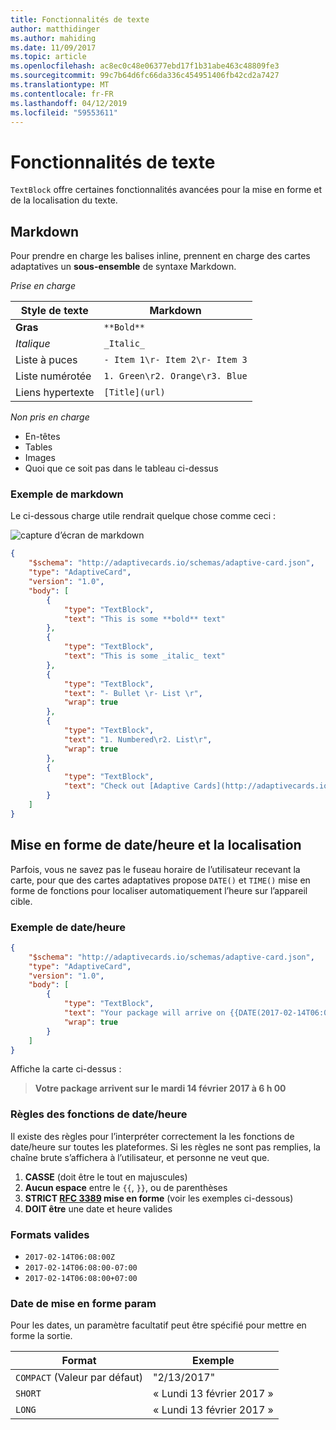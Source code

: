 ```yaml
---
title: Fonctionnalités de texte
author: matthidinger
ms.author: mahiding
ms.date: 11/09/2017
ms.topic: article
ms.openlocfilehash: ac8ec0c48e06377ebd17f1b31abe463c48809fe3
ms.sourcegitcommit: 99c7b64d6fc66da336c454951406fb42cd2a7427
ms.translationtype: MT
ms.contentlocale: fr-FR
ms.lasthandoff: 04/12/2019
ms.locfileid: "59553611"
---
```

# <a name="text-features"></a>Fonctionnalités de texte

`TextBlock` offre certaines fonctionnalités avancées pour la mise en forme et de la localisation du texte.

## <a name="markdown"></a>Markdown
Pour prendre en charge les balises inline, prennent en charge des cartes adaptatives un **sous-ensemble** de syntaxe Markdown.

_Prise en charge_

| Style de texte      | Markdown |
|-----------------|-----|
| **Gras**        | ```**Bold**``` |
| _Italique_        | ```_Italic_``` |
| Liste à puces     | ```- Item 1\r- Item 2\r- Item 3``` | 
| Liste numérotée   | ```1. Green\r2. Orange\r3. Blue``` |
| Liens hypertexte      | ```[Title](url)``` |

_Non pris en charge_

* En-têtes
* Tables
* Images
* Quoi que ce soit pas dans le tableau ci-dessus

### <a name="markdown-example"></a>Exemple de markdown

Le ci-dessous charge utile rendrait quelque chose comme ceci :

![capture d’écran de markdown](media/text-features/markdown.png)

```json
{
    "$schema": "http://adaptivecards.io/schemas/adaptive-card.json",
    "type": "AdaptiveCard",
    "version": "1.0",
    "body": [
        {
            "type": "TextBlock",
            "text": "This is some **bold** text"
        },
        {
            "type": "TextBlock",
            "text": "This is some _italic_ text"
        },
        {
            "type": "TextBlock",
            "text": "- Bullet \r- List \r",
            "wrap": true
        },
        {
            "type": "TextBlock",
            "text": "1. Numbered\r2. List\r",
            "wrap": true
        },
        {
            "type": "TextBlock",
            "text": "Check out [Adaptive Cards](http://adaptivecards.io)"
        }
    ]
}
```

## <a name="datetime-formatting-and-localization"></a>Mise en forme de date/heure et la localisation

Parfois, vous ne savez pas le fuseau horaire de l’utilisateur recevant la carte, pour que des cartes adaptatives propose `DATE()` et `TIME()` mise en forme de fonctions pour localiser automatiquement l’heure sur l’appareil cible.

### <a name="datetime-example"></a>Exemple de date/heure

```json
{
    "$schema": "http://adaptivecards.io/schemas/adaptive-card.json",
    "type": "AdaptiveCard",
    "version": "1.0",
    "body": [
        {
            "type": "TextBlock",
            "text": "Your package will arrive on {{DATE(2017-02-14T06:00:00Z, SHORT)}} at {{TIME(2017-02-14T06:00:00Z)}}",
            "wrap": true
        }
    ]
}
```

Affiche la carte ci-dessus : 

> **Votre package arrivent sur le mardi 14 février 2017 à 6 h 00**

### <a name="datetime-function-rules"></a>Règles des fonctions de date/heure

Il existe des règles pour l’interpréter correctement la les fonctions de date/heure sur toutes les plateformes. Si les règles ne sont pas remplies, la chaîne brute s’affichera à l’utilisateur, et personne ne veut que.

1. **CASSE** (doit être le tout en majuscules)
1. **Aucun espace** entre le `{{`, `}}`, ou de parenthèses
1. **STRICT [RFC 3389](https://tools.ietf.org/html/rfc3339) mise en forme** (voir les exemples ci-dessous)
1. **DOIT être** une date et heure valides

### <a name="valid-formats"></a>Formats valides

* `2017-02-14T06:08:00Z`
* `2017-02-14T06:08:00-07:00`
* `2017-02-14T06:08:00+07:00`

### <a name="date-formatting-param"></a>Date de mise en forme param

Pour les dates, un paramètre facultatif peut être spécifié pour mettre en forme la sortie.


|       Format        |            Exemple            |
|---------------------|-------------------------------|
| `COMPACT` (Valeur par défaut) |          "2/13/2017"          |
|       `SHORT`       |     « Lundi 13 février 2017 »     |
|       `LONG`        | « Lundi 13 février 2017 » |

